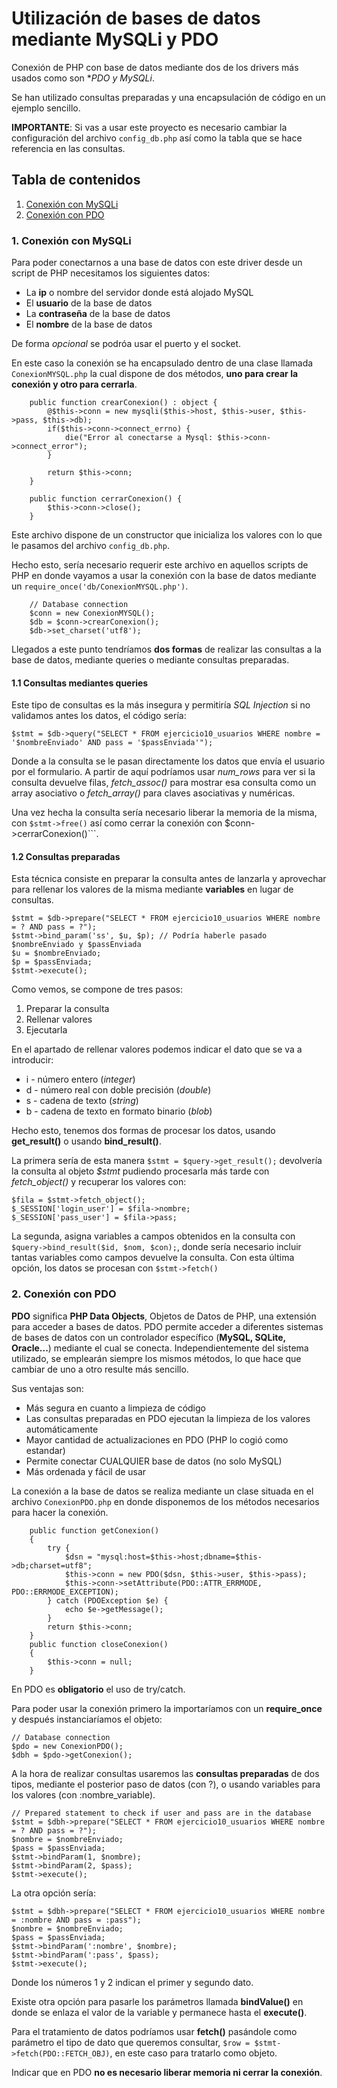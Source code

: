 # Utilización de bases de datos mediante MySQLi y PDO

Conexión de PHP con base de datos mediante dos de los drivers más usados como son **PDO y MySQLi*.

Se han utilizado consultas preparadas y una encapsulación de código en un ejemplo sencillo.

**IMPORTANTE**: Si vas a usar este proyecto es necesario cambiar la configuración del archivo ```config_db.php``` así como la tabla que se hace referencia en las consultas.

## Tabla de contenidos
1. [Conexión con MySQLi](#1-Conexión-con-MySQLi)
2. [Conexión con PDO](#2-Conexión-con-PDO)

### 1. Conexión con MySQLi

Para poder conectarnos a una base de datos con este driver desde un script de PHP necesitamos los siguientes datos:

- La **ip** o nombre del servidor donde está alojado MySQL
- El **usuario** de la base de datos
- La **contraseña** de la base de datos
- El **nombre** de la base de datos

De forma *opcional* se podróa usar el puerto y el socket.

En este caso la conexión se ha encapsulado dentro de una clase llamada ```ConexionMYSQL.php``` la cual dispone de dos métodos, **uno para crear la conexión y otro para cerrarla**.

```
    public function crearConexion() : object {
        @$this->conn = new mysqli($this->host, $this->user, $this->pass, $this->db);
        if($this->conn->connect_errno) {
            die("Error al conectarse a Mysql: $this->conn->connect_error");
        }

        return $this->conn;
    }

    public function cerrarConexion() {
        $this->conn->close();
    }
```

Este archivo dispone de un constructor que inicializa los valores con lo que le pasamos del archivo ```config_db.php```.

Hecho esto, sería necesario requerir este archivo en aquellos scripts de PHP en donde vayamos a usar la conexión con la base de datos mediante un ```require_once('db/ConexionMYSQL.php')```.

```
    // Database connection
    $conn = new ConexionMYSQL();
    $db = $conn->crearConexion();
    $db->set_charset('utf8');
```

Llegados a este punto tendríamos **dos formas** de realizar las consultas a la base de datos, mediante queries o mediante consultas preparadas.

#### 1.1 Consultas mediantes queries

Este tipo de consultas es la más insegura y permitiría *SQL Injection* si no validamos antes los datos, el código sería:

```
$stmt = $db->query("SELECT * FROM ejercicio10_usuarios WHERE nombre = '$nombreEnviado' AND pass = '$passEnviada'");
```

Donde a la consulta se le pasan directamente los datos que envía el usuario por el formulario. A partir de aquí podríamos usar *num_rows* para ver si la consulta devuelve filas, *fetch_assoc()* para mostrar esa consulta como un array asociativo o *fetch_array()* para claves asociativas y numéricas.

Una vez hecha la consulta sería necesario liberar la memoria de la misma, con ```$stmt->free()``` así como cerrar la conexión con $conn->cerrarConexion()```.

#### 1.2 Consultas preparadas

Esta técnica consiste en preparar la consulta antes de lanzarla y aprovechar para rellenar los valores de la misma mediante **variables** en lugar de consultas.

```
$stmt = $db->prepare("SELECT * FROM ejercicio10_usuarios WHERE nombre = ? AND pass = ?");
$stmt->bind_param('ss', $u, $p); // Podría haberle pasado $nombreEnviado y $passEnviada
$u = $nombreEnviado;
$p = $passEnviada;
$stmt->execute();
```

Como vemos, se compone de tres pasos:

1) Preparar la consulta
2) Rellenar valores
3) Ejecutarla

En el apartado de rellenar valores podemos indicar el dato que se va a introducir:

- i - número entero (*integer*)
- d - número real con doble precisión (*double*)
- s - cadena de texto (*string*)
- b - cadena de texto en formato binario (*blob*)

Hecho esto, tenemos dos formas de procesar los datos, usando **get_result()** o usando **bind_result()**.

La primera sería de esta manera ```$stmt = $query->get_result();``` devolvería la consulta al objeto *$stmt* pudiendo procesarla más tarde con *fetch_object()* y recuperar los valores con:

```
$fila = $stmt->fetch_object();
$_SESSION['login_user'] = $fila->nombre;
$_SESSION['pass_user'] = $fila->pass;
```

La segunda, asigna variables a campos obtenidos en la consulta con ```$query->bind_result($id, $nom, $con);```, donde sería necesario incluir tantas variables como campos devuelve la consulta. Con esta última opción, los datos se procesan con ```$stmt->fetch()```

### 2. Conexión con PDO

**PDO** significa **PHP Data Objects**, Objetos de Datos de PHP, una extensión
para acceder a bases de datos. PDO permite acceder a diferentes sistemas de
bases de datos con un controlador específico (**MySQL, SQLite, Oracle...**)
mediante el cual se conecta. Independientemente del sistema utilizado, se
emplearán siempre los mismos métodos, lo que hace que cambiar de uno a
otro resulte más sencillo.

Sus ventajas son:

- Más segura en cuanto a limpieza de código
- Las consultas preparadas en PDO ejecutan la limpieza de los valores automáticamente
- Mayor cantidad de actualizaciones en PDO (PHP lo cogió como estandar)
- Permite conectar CUALQUIER base de datos (no solo MySQL)
- Más ordenada y fácil de usar

La conexión a la base de datos se realiza mediante un clase situada en el archivo ```ConexionPDO.php``` en donde disponemos de los métodos necesarios para hacer la conexión.


```
    public function getConexion()
    {
        try {
            $dsn = "mysql:host=$this->host;dbname=$this->db;charset=utf8";
            $this->conn = new PDO($dsn, $this->user, $this->pass);
            $this->conn->setAttribute(PDO::ATTR_ERRMODE, PDO::ERRMODE_EXCEPTION);
        } catch (PDOException $e) {
            echo $e->getMessage();
        }
        return $this->conn;
    }
    public function closeConexion()
    {
        $this->conn = null;
    }
```

En PDO es **obligatorio** el uso de try/catch.

Para poder usar la conexión primero la importaríamos con un **require_once** y después instanciaríamos el objeto:

```
// Database connection
$pdo = new ConexionPDO();
$dbh = $pdo->getConexion();
```

A la hora de realizar consultas usaremos las **consultas preparadas** de dos tipos, mediante el posterior paso de datos (con ?), o usando variables para los valores (con :nombre_variable).

```
// Prepared statement to check if user and pass are in the database
$stmt = $dbh->prepare("SELECT * FROM ejercicio10_usuarios WHERE nombre = ? AND pass = ?");
$nombre = $nombreEnviado;
$pass = $passEnviada;
$stmt->bindParam(1, $nombre);
$stmt->bindParam(2, $pass);
$stmt->execute();
```

La otra opción sería:

```
$stmt = $dbh->prepare("SELECT * FROM ejercicio10_usuarios WHERE nombre = :nombre AND pass = :pass");
$nombre = $nombreEnviado;
$pass = $passEnviada;
$stmt->bindParam(':nombre', $nombre);
$stmt->bindParam(':pass', $pass);
$stmt->execute();
```

Donde los números 1 y 2 indican el primer y segundo dato.

Existe otra opción para pasarle los parámetros llamada **bindValue()** en donde se enlaza el valor de la variable y permanece hasta el **execute()**.

Para el tratamiento de datos podríamos usar **fetch()** pasándole como parámetro el tipo de dato que queremos consultar, ```$row = $stmt->fetch(PDO::FETCH_OBJ)```, en este caso para tratarlo como objeto.

Indicar que en PDO **no es necesario liberar memoria ni cerrar la conexión**.